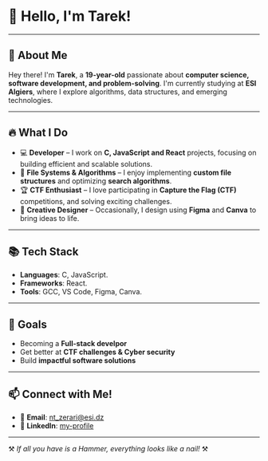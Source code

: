 # 👋 Hello, I'm Tarek! 


---

## 🚀 About Me
Hey there! I'm **Tarek**, a **19-year-old** passionate about **computer science, software development, and problem-solving**. I'm currently studying at **ESI Algiers**, where I explore algorithms, data structures, and emerging technologies.

---

## 🔥 What I Do

- 💻 **Developer** – I work on **C, JavaScript and React** projects, focusing on building efficient and scalable solutions.
- 📂 **File Systems & Algorithms** – I enjoy implementing **custom file structures** and optimizing **search algorithms**.
- 🏆 **CTF Enthusiast** – I love participating in **Capture the Flag (CTF)** competitions, and solving exciting challenges.
- 🎨 **Creative Designer** – Occasionally, I design using  **Figma** and **Canva** to bring ideas to life.

---

## 📚 Tech Stack
- **Languages**: C, JavaScript.
- **Frameworks**: React.
- **Tools**: GCC, VS Code, Figma, Canva.

---

## 🎯 Goals
- Becoming a **Full-stack develpor**
- Get better at **CTF challenges & Cyber security**
- Build **impactful software solutions**

---

## 📫 Connect with Me!
- 📧 **Email**: nt_zerari@esi.dz
- 💼 **LinkedIn**: [my-profile](https://www.linkedin.com/in/tarek-zerari-197736331/)

---

⚒️ *If all you have is a Hammer, everything looks like a nail!* ⚒️
